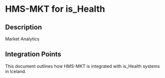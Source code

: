 # HMS-MKT for is_Health

## Description

Market Analytics

## Integration Points

This document outlines how HMS-MKT is integrated with is_Health systems in Iceland.
